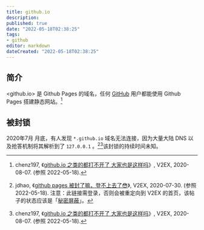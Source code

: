 ```yaml
---
title: github.io
description:
published: true
date: "2022-05-18T02:38:25"
tags:
- github
editor: markdown
dateCreated: "2022-05-18T02:38:25"
---
```


## 简介

<github.io> 是 Github Pages 的域名，任何 [GitHub](/website/GitHub.md) 用户都能使用 Github Pages 搭建静态网站。[^696315]

[^696315]: chenz197, 《[github.io 之类的都打不开了 大家也是这样吗](https://www.v2ex.com/t/696315)》, V2EX, 2020-08-07. (参照 2022-05-18).

## 被封锁

2020年7月 月底，有人发现 `*.github.io` 域名无法连接，因为大量大陆 DNS 以及抢答机制将其解析到了 `127.0.0.1` 。[^694440][^696315]该封锁的持续时间未知。

[^694440]: jdhao, 《[github pages 被封了嘛，登不上去了😳](https://www.v2ex.com/t/694440)》, V2EX, 2020-07-30. (参照 2022-05-18). 注意：此链接需登录，否则会被重定向到 V2EX 的首页，该帖子的状态应该是「[秘密屏蔽](/censorship/秘密屏蔽.md)」。

[^696315]: chenz197, 《[github.io 之类的都打不开了 大家也是这样吗](https://web.archive.org/web/20220513012914/https://www.v2ex.com/t/696315)》, V2EX, 2020-08-07. (参照 2022-05-18).
